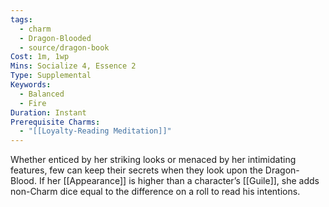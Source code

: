 ```yaml
---
tags:
  - charm
  - Dragon-Blooded
  - source/dragon-book
Cost: 1m, 1wp
Mins: Socialize 4, Essence 2
Type: Supplemental
Keywords:
  - Balanced
  - Fire
Duration: Instant
Prerequisite Charms:
  - "[[Loyalty-Reading Meditation]]"
---
```

Whether enticed by her striking looks or menaced by her intimidating features, few can keep their secrets when they look upon the Dragon-Blood. If her [[Appearance]] is higher than a character’s [[Guile]], she adds non-Charm dice equal to the difference on a roll to read his intentions.